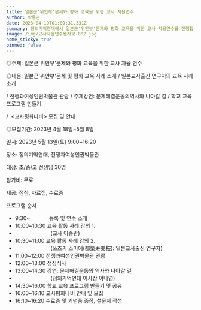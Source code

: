 ```yaml
---
title: 일본군'위안부'문제와 평화 교육을 위한 교사 자율연수
author: 박물관
date: 2023-04-19T01:09:31.331Z
summary: 정의기억연대에서 일본군'위안부'문제와 평화 교육을 위한 교사 자율연수를 진행합니다.
image: /img/교사자율연수웹자보-002.jpg
home_sticky: true
pinned: false
---
```

<!--StartFragment-->

◎주제: 일본군'위안부'문제와 평화 교육을 위한 교사 자율 연수

◎내용: 일본군'위안부'문제 및 평화 교육 사례 소개 / 일본교사출신 연구자의 교육 사례 소개

/ 전쟁과여성인권박물관 관람 / 주제강연: 문제해결운동의역사와 나아갈 길 / 학교 교육 프로그램 만들기

 /  <교사평화나비> 모집 및 안내

◎모집기간: 2023년 4월 18일~5월 8일



일시: 2023년 5월 13일(토) 9:00~16:20

장소: 정의기억연대, 전쟁과여성인권박물관

대상: 초/중/고 선생님 30명

참가비: 무료

제공: 점심, 자료집, 수료증

프로그램 순서

* 9:30~             등록 및 연수 소개
* 10:00~10:30 교육 활동 사례 강의 1.
*                         (교사 이종관)
* 10:30~11:00 교육 활동 사례 강의 2.
*                         (쓰즈키 스미에(都築寿美枝): 일본교사출신 연구자)
* 11:00~12:00 전쟁과여성인권박물관 관람
* 12:00~13:00 점심식사
* 13:00~14:30 강연: 문제해결운동의 역사와 나아갈 길
*                         (정의기억연대 이사장 이나영)
* 14:30~16:00 학교 교육 프로그램 만들기 및 공유
* 16:00~16:10 교사평화나비 안내 및 모집
* 16:10~16:20 수료증 및 기념품 증정, 설문지 작성

<!--EndFragment-->
